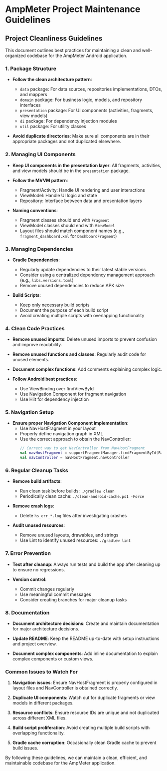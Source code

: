 # AmpMeter Project Maintenance Guidelines

## Project Cleanliness Guidelines

This document outlines best practices for maintaining a clean and well-organized codebase for the AmpMeter Android application.

### 1. Package Structure

- **Follow the clean architecture pattern**:
  - `data` package: For data sources, repositories implementations, DTOs, and mappers
  - `domain` package: For business logic, models, and repository interfaces
  - `presentation` package: For UI components (activities, fragments, view models)
  - `di` package: For dependency injection modules
  - `util` package: For utility classes

- **Avoid duplicate directories**: Make sure all components are in their appropriate packages and not duplicated elsewhere.

### 2. Managing UI Components

- **Keep UI components in the presentation layer**: All fragments, activities, and view models should be in the `presentation` package.

- **Follow the MVVM pattern**:
  - Fragment/Activity: Handle UI rendering and user interactions
  - ViewModel: Handle UI logic and state
  - Repository: Interface between data and presentation layers

- **Naming conventions**:
  - Fragment classes should end with `Fragment`
  - ViewModel classes should end with `ViewModel`
  - Layout files should match component names (e.g., `fragment_dashboard.xml` for `DashboardFragment`)

### 3. Managing Dependencies

- **Gradle Dependencies**:
  - Regularly update dependencies to their latest stable versions
  - Consider using a centralized dependency management approach (e.g., `libs.versions.toml`)
  - Remove unused dependencies to reduce APK size

- **Build Scripts**:
  - Keep only necessary build scripts
  - Document the purpose of each build script
  - Avoid creating multiple scripts with overlapping functionality

### 4. Clean Code Practices

- **Remove unused imports**: Delete unused imports to prevent confusion and improve readability.

- **Remove unused functions and classes**: Regularly audit code for unused elements.

- **Document complex functions**: Add comments explaining complex logic.

- **Follow Android best practices**:
  - Use ViewBinding over findViewById
  - Use Navigation Component for fragment navigation
  - Use Hilt for dependency injection

### 5. Navigation Setup

- **Ensure proper Navigation Component implementation**:
  - Use NavHostFragment in your layout
  - Properly define navigation graph in XML
  - Use the correct approach to obtain the NavController:
    ```kotlin
    // Correct way to get NavController from NavHostFragment
    val navHostFragment = supportFragmentManager.findFragmentById(R.id.nav_host_fragment) as NavHostFragment
    val navController = navHostFragment.navController
    ```

### 6. Regular Cleanup Tasks

- **Remove build artifacts**:
  - Run clean task before builds: `./gradlew clean`
  - Periodically clean cache: `./clean-android-cache.ps1 -Force`

- **Remove crash logs**:
  - Delete `hs_err_*.log` files after investigating crashes

- **Audit unused resources**:
  - Remove unused layouts, drawables, and strings
  - Use Lint to identify unused resources: `./gradlew lint`

### 7. Error Prevention

- **Test after cleanup**: Always run tests and build the app after cleaning up to ensure no regressions.

- **Version control**:
  - Commit changes regularly
  - Use meaningful commit messages
  - Consider creating branches for major cleanup tasks

### 8. Documentation

- **Document architecture decisions**: Create and maintain documentation for major architecture decisions.

- **Update README**: Keep the README up-to-date with setup instructions and project overview.

- **Document complex components**: Add inline documentation to explain complex components or custom views.

### Common Issues to Watch For

1. **Navigation issues**: Ensure NavHostFragment is properly configured in layout files and NavController is obtained correctly.

2. **Duplicate UI components**: Watch out for duplicate fragments or view models in different packages.

3. **Resource conflicts**: Ensure resource IDs are unique and not duplicated across different XML files.

4. **Build script proliferation**: Avoid creating multiple build scripts with overlapping functionality.

5. **Gradle cache corruption**: Occasionally clean Gradle cache to prevent build issues.

By following these guidelines, we can maintain a clean, efficient, and maintainable codebase for the AmpMeter application. 